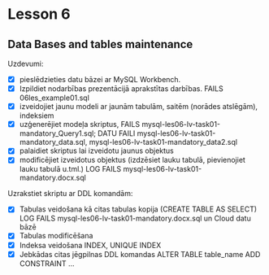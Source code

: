 # Lesson 6

## Data Bases and tables maintenance

Uzdevumi:

- [x] pieslēdzieties datu bāzei ar MySQL Workbench.
- [x] Izpildiet nodarbības prezentācijā aprakstītas darbības. FAILS 06les_example01.sql
- [x] izveidojiet jaunu modeli ar jaunām tabulām, saitēm (norādes atslēgām), indeksiem
- [x] uzģenerējiet modeļa skriptus, FAILS mysql-les06-lv-task01-mandatory_Query1.sql; DATU FAILI mysql-les06-lv-task01-mandatory_data.sql, mysql-les06-lv-task01-mandatory_data2.sql
- [x] palaidiet skriptus lai izveidotu jaunus objektus
- [x] modificējiet izveidotus objektus (izdzēsiet lauku tabulā, pievienojiet lauku tabulā u.tml.) LOG FAILS mysql-les06-lv-task01-mandatory.docx.sql 

Uzrakstiet skriptu ar DDL komandām:

- [x] Tabulas veidošana kā citas tabulas kopija (CREATE TABLE AS SELECT) LOG FAILS mysql-les06-lv-task01-mandatory.docx.sql un Cloud datu bāzē
- [x] Tabulas modificēšana
- [x] Indeksa veidošana INDEX, UNIQUE INDEX
- [x] Jebkādas citas jēgpilnas DDL komandas ALTER TABLE table_name ADD CONSTRAINT ...